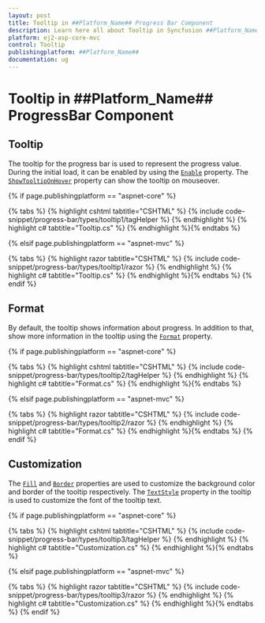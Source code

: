 ```yaml
---
layout: post
title: Tooltip in ##Platform_Name## Progress Bar Component
description: Learn here all about Tooltip in Syncfusion ##Platform_Name## Progress Bar component of Syncfusion Essential JS 2 and more.
platform: ej2-asp-core-mvc
control: Tooltip
publishingplatform: ##Platform_Name##
documentation: ug
---
```


# Tooltip in ##Platform_Name## ProgressBar Component

## Tooltip

The tooltip for the progress bar is used to represent the progress value. During the initial load, it can be enabled by using the [`Enable`](https://help.syncfusion.com/cr/aspnetmvc-js2/Syncfusion.EJ2.ProgressBar.ProgressBarTooltipSettings.html#Syncfusion_EJ2_ProgressBar_ProgressBarTooltipSettings_Enable) property. The [`ShowTooltipOnHover`](https://help.syncfusion.com/cr/aspnetmvc-js2/Syncfusion.EJ2.ProgressBar.ProgressBarTooltipSettings.html#Syncfusion_EJ2_ProgressBar_ProgressBarTooltipSettings_ShowTooltipOnHover) property can show the tooltip on mouseover.

{% if page.publishingplatform == "aspnet-core" %}

{% tabs %}
{% highlight cshtml tabtitle="CSHTML" %}
{% include code-snippet/progress-bar/types/tooltip1/tagHelper %}
{% endhighlight %}
{% highlight c# tabtitle="Tooltip.cs" %}
{% endhighlight %}{% endtabs %}

{% elsif page.publishingplatform == "aspnet-mvc" %}

{% tabs %}
{% highlight razor tabtitle="CSHTML" %}
{% include code-snippet/progress-bar/types/tooltip1/razor %}
{% endhighlight %}
{% highlight c# tabtitle="Tooltip.cs" %}
{% endhighlight %}{% endtabs %}
{% endif %}



## Format

By default, the tooltip shows information about progress. In addition to that, show more information in the tooltip using the [`Format`](https://help.syncfusion.com/cr/aspnetmvc-js2/Syncfusion.EJ2.ProgressBar.ProgressBarTooltipSettings.html#Syncfusion_EJ2_ProgressBar_ProgressBarTooltipSettings_Format) property.

{% if page.publishingplatform == "aspnet-core" %}

{% tabs %}
{% highlight cshtml tabtitle="CSHTML" %}
{% include code-snippet/progress-bar/types/tooltip2/tagHelper %}
{% endhighlight %}
{% highlight c# tabtitle="Format.cs" %}
{% endhighlight %}{% endtabs %}

{% elsif page.publishingplatform == "aspnet-mvc" %}

{% tabs %}
{% highlight razor tabtitle="CSHTML" %}
{% include code-snippet/progress-bar/types/tooltip2/razor %}
{% endhighlight %}
{% highlight c# tabtitle="Format.cs" %}
{% endhighlight %}{% endtabs %}
{% endif %}



## Customization

The [`Fill`](https://help.syncfusion.com/cr/aspnetmvc-js2/Syncfusion.EJ2.ProgressBar.ProgressBarTooltipSettings.html#Syncfusion_EJ2_ProgressBar_ProgressBarTooltipSettings_Fill) and [`Border`](https://help.syncfusion.com/cr/aspnetmvc-js2/Syncfusion.EJ2.ProgressBar.ProgressBarTooltipSettings.html#Syncfusion_EJ2_ProgressBar_ProgressBarTooltipSettings_Border) properties are used to customize the background color and border of the tooltip respectively. The [`TextStyle`](https://help.syncfusion.com/cr/aspnetmvc-js2/Syncfusion.EJ2.ProgressBar.ProgressBarTooltipSettings.html#Syncfusion_EJ2_ProgressBar_ProgressBarTooltipSettings_TextStyle) property in the tooltip is used to customize the font of the tooltip text.

{% if page.publishingplatform == "aspnet-core" %}

{% tabs %}
{% highlight cshtml tabtitle="CSHTML" %}
{% include code-snippet/progress-bar/types/tooltip3/tagHelper %}
{% endhighlight %}
{% highlight c# tabtitle="Customization.cs" %}
{% endhighlight %}{% endtabs %}

{% elsif page.publishingplatform == "aspnet-mvc" %}

{% tabs %}
{% highlight razor tabtitle="CSHTML" %}
{% include code-snippet/progress-bar/types/tooltip3/razor %}
{% endhighlight %}
{% highlight c# tabtitle="Customization.cs" %}
{% endhighlight %}{% endtabs %}
{% endif %}